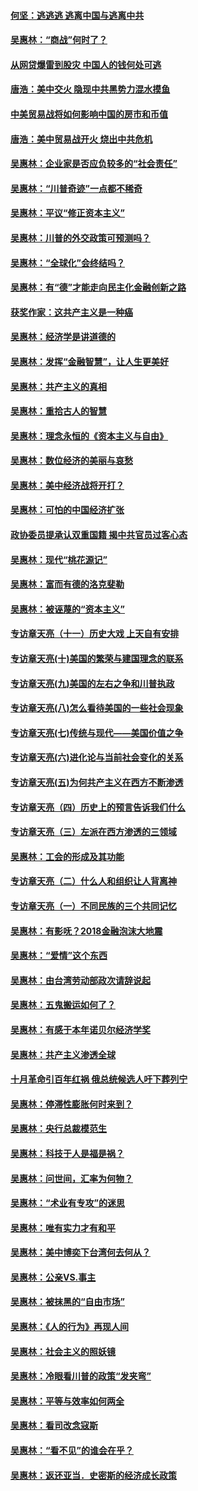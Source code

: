 #### [何坚：逃逃逃 逃离中国与逃离中共](../pages/nsc423/n10592891.md?t=10062146) 

#### [吴惠林：“商战”何时了？](../pages/nsc423/n10573558.md?t=10062146) 

#### [从网贷爆雷到股灾 中国人的钱何处可逃](../pages/nsc423/n10572800.md?t=10062146) 

#### [唐浩：美中交火 隐现中共黑势力混水摸鱼](../pages/nsc423/n10544040.md?t=10062146) 

#### [中美贸易战将如何影响中国的房市和币值](../pages/nsc423/n10543697.md?t=10062146) 

#### [唐浩：美中贸易战开火 烧出中共危机](../pages/nsc423/n10540126.md?t=10062146) 

#### [吴惠林：企业家是否应负较多的“社会责任”](../pages/nsc423/n10535022.md?t=10062146) 

#### [吴惠林：“川普奇迹”一点都不稀奇](../pages/nsc423/n10512808.md?t=10062146) 

#### [吴惠林：平议“修正资本主义”](../pages/nsc423/n10495724.md?t=10062146) 

#### [吴惠林：川普的外交政策可预测吗？](../pages/nsc423/n10462387.md?t=10062146) 

#### [吴惠林：“全球化”会终结吗？](../pages/nsc423/n10452838.md?t=10062146) 

#### [吴惠林：有“德”才能走向民主化金融创新之路](../pages/nsc423/n10432292.md?t=10062146) 

#### [获奖作家：这共产主义是一种癌](../pages/nsc423/n10431541.md?t=10062146) 

#### [吴惠林：经济学是讲道德的](../pages/nsc423/n10398014.md?t=10062146) 

#### [吴惠林：发挥“金融智慧”，让人生更美好](../pages/nsc423/n10375019.md?t=10062146) 

#### [吴惠林：共产主义的真相](../pages/nsc423/n10351394.md?t=10062146) 

#### [吴惠林：重拾古人的智慧](../pages/nsc423/n10337691.md?t=10062146) 

#### [吴惠林：理念永恒的《资本主义与自由》](../pages/nsc423/n10316274.md?t=10062146) 

#### [吴惠林：数位经济的美丽与哀愁](../pages/nsc423/n10292946.md?t=10062146) 

#### [吴惠林：美中经济战将开打？](../pages/nsc423/n10258825.md?t=10062146) 

#### [吴惠林：可怕的中国经济扩张](../pages/nsc423/n10219147.md?t=10062146) 

#### [政协委员提承认双重国籍 揭中共官员过客心态](../pages/nsc423/n10208809.md?t=10062146) 

#### [吴惠林：现代“桃花源记”](../pages/nsc423/n10185234.md?t=10062146) 

#### [吴惠林：富而有德的洛克斐勒](../pages/nsc423/n10142264.md?t=10062146) 

#### [吴惠林：被诬蔑的“资本主义”](../pages/nsc423/n10124816.md?t=10062146) 

#### [专访章天亮（十一）历史大戏 上天自有安排](../pages/nsc423/n10094905.md?t=10062146) 

#### [专访章天亮(十)美国的繁荣与建国理念的联系](../pages/nsc423/n10094899.md?t=10062146) 

#### [专访章天亮(九)美国的左右之争和川普执政](../pages/nsc423/n10094889.md?t=10062146) 

#### [专访章天亮(八)怎么看待美国的一些社会现象](../pages/nsc423/n10094857.md?t=10062146) 

#### [专访章天亮(七)传统与现代——美国价值之争](../pages/nsc423/n10093140.md?t=10062146) 

#### [专访章天亮(六)进化论与当前社会变化的关系](../pages/nsc423/n10092036.md?t=10062146) 

#### [专访章天亮(五)为何共产主义在西方不断渗透](../pages/nsc423/n10083620.md?t=10062146) 

#### [专访章天亮（四）历史上的预言告诉我们什么](../pages/nsc423/n10083606.md?t=10062146) 

#### [专访章天亮（三）左派在西方渗透的三领域](../pages/nsc423/n10081115.md?t=10062146) 

#### [吴惠林：工会的形成及其功能](../pages/nsc423/n10080633.md?t=10062146) 

#### [专访章天亮（二）什么人和组织让人背离神](../pages/nsc423/n10076637.md?t=10062146) 

#### [专访章天亮（一）不同民族的三个共同记忆](../pages/nsc423/n10074188.md?t=10062146) 

#### [吴惠林：有影呒？2018金融泡沫大地震](../pages/nsc423/n10040534.md?t=10062146) 

#### [吴惠林：“爱情”这个东西](../pages/nsc423/n10019423.md?t=10062146) 

#### [吴惠林：由台湾劳动部政次请辞说起](../pages/nsc423/n9979679.md?t=10062146) 

#### [吴惠林：五鬼搬运如何了？](../pages/nsc423/n9925338.md?t=10062146) 

#### [吴惠林：有感于本年诺贝尔经济学奖](../pages/nsc423/n9871883.md?t=10062146) 

#### [吴惠林：共产主义渗透全球](../pages/nsc423/n9812748.md?t=10062146) 

#### [十月革命引百年红祸 俄总统候选人吁下葬列宁](../pages/nsc423/n9810182.md?t=10062146) 

#### [吴惠林：停滞性膨胀何时来到？](../pages/nsc423/n9764136.md?t=10062146) 

#### [吴惠林：央行总裁模范生](../pages/nsc423/n9728134.md?t=10062146) 

#### [吴惠林：科技于人是福是祸？](../pages/nsc423/n9672982.md?t=10062146) 

#### [吴惠林：问世间，汇率为何物？](../pages/nsc423/n9621788.md?t=10062146) 

#### [吴惠林：“术业有专攻”的迷思](../pages/nsc423/n9580363.md?t=10062146) 

#### [吴惠林：唯有实力才有和平](../pages/nsc423/n9529599.md?t=10062146) 

#### [吴惠林：美中博奕下台湾何去何从？](../pages/nsc423/n9483598.md?t=10062146) 

#### [吴惠林：公亲VS.事主](../pages/nsc423/n9425637.md?t=10062146) 

#### [吴惠林：被抹黑的“自由市场”](../pages/nsc423/n9351545.md?t=10062146) 

#### [吴惠林：《人的行为》再现人间](../pages/nsc423/n9296339.md?t=10062146) 

#### [吴惠林：社会主义的照妖镜](../pages/nsc423/n9243460.md?t=10062146) 

#### [吴惠林：冷眼看川普的政策“发夹弯”](../pages/nsc423/n9120684.md?t=10062146) 

#### [吴惠林：平等与效率如何两全](../pages/nsc423/n9075430.md?t=10062146) 

#### [吴惠林：看司改念寇斯](../pages/nsc423/n9024915.md?t=10062146) 

#### [吴惠林：“看不见”的谁会在乎？](../pages/nsc423/n8977488.md?t=10062146) 

#### [吴惠林：返还亚当．史密斯的经济成长政策](../pages/nsc423/n8931896.md?t=10062146) 

